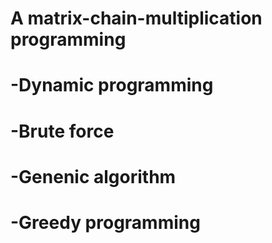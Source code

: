 # A matrix-chain-multiplication programming 
  # -Dynamic programming
  # -Brute force
  # -Genenic algorithm
  # -Greedy programming
